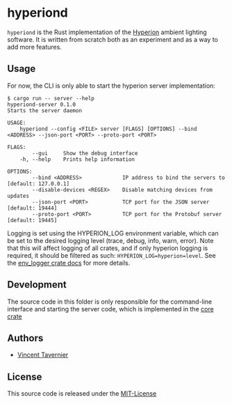 # hyperiond

`hyperiond` is the Rust implementation of the
[Hyperion](https://github.com/hyperion-project/hyperion) ambient lighting software. It is
written from scratch both as an experiment and as a way to add more features.

## Usage

For now, the CLI is only able to start the hyperion server implementation:

    $ cargo run -- server --help
    hyperiond-server 0.1.0
    Starts the server daemon

    USAGE:
        hyperiond --config <FILE> server [FLAGS] [OPTIONS] --bind <ADDRESS> --json-port <PORT> --proto-port <PORT>

    FLAGS:
            --gui     Show the debug interface
        -h, --help    Prints help information

    OPTIONS:
            --bind <ADDRESS>             IP address to bind the servers to [default: 127.0.0.1]
            --disable-devices <REGEX>    Disable matching devices from updates
            --json-port <PORT>           TCP port for the JSON server [default: 19444]
            --proto-port <PORT>          TCP port for the Protobuf server [default: 19445]

Logging is set using the HYPERION_LOG environment variable, which can be set to the desired
logging level (trace, debug, info, warn, error). Note that this will affect logging of all
crates, and if only hyperion logging is required, it should be filtered as such:
`HYPERION_LOG=hyperion=level`. See the [env_logger crate docs](https://docs.rs/env_logger/0.6.1/env_logger/)
for more details.

## Development

The source code in this folder is only responsible for the command-line interface and starting
the server code, which is implemented in the [core crate](../hyperion)

## Authors

* [Vincent Tavernier](https://github.com/vtavernier)

## License

This source code is released under the [MIT-License](https://opensource.org/licenses/MIT)
